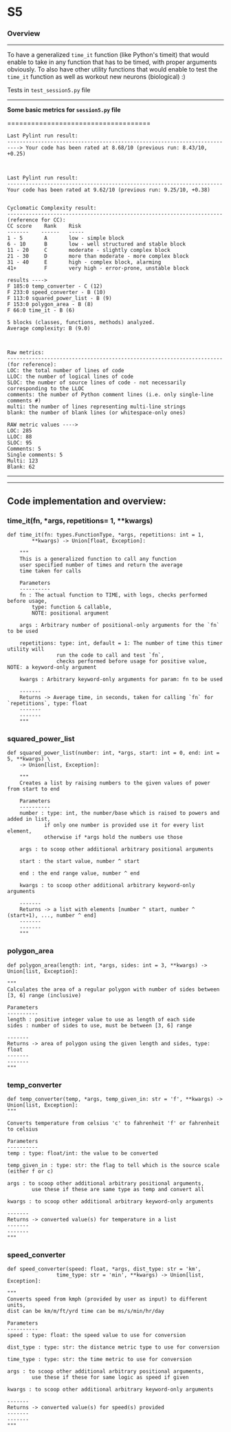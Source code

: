 # S5

### Overview

----------
To have a generalized `time_it` function (like Python's timeit)
that would enable to take in any function that has to be timed, with proper arguments obviously. To also have other utility functions that would enable to test the `time_it` function as well as workout new neurons (biological) :)

Tests in `test_session5.py` file

---------

__Some basic metrics for `session5.py` file__

====================================

    Last Pylint run result:
    ----------------------------------------------------------------------
    ----> Your code has been rated at 8.68/10 (previous run: 8.43/10, +0.25)



    Last Pylint run result:
    ----------------------------------------------------------------------
    Your code has been rated at 9.62/10 (previous run: 9.25/10, +0.38)


    Cyclomatic Complexity result:
    ----------------------------------------------------------------------
    (reference for CC):
    CC score	Rank	Risk
    -------    ------   -----
    1 - 5	    A	    low - simple block
    6 - 10	    B	    low - well structured and stable block
    11 - 20	    C	    moderate - slightly complex block
    21 - 30	    D	    more than moderate - more complex block
    31 - 40	    E	    high - complex block, alarming
    41+ 	    F	    very high - error-prone, unstable block

    results ---->
    F 185:0 temp_converter - C (12)
    F 233:0 speed_converter - B (10)
    F 113:0 squared_power_list - B (9)
    F 153:0 polygon_area - B (8)
    F 66:0 time_it - B (6)

    5 blocks (classes, functions, methods) analyzed.
    Average complexity: B (9.0)



    Raw metrics:
    ----------------------------------------------------------------------
    (for reference):
    LOC: the total number of lines of code
    LLOC: the number of logical lines of code
    SLOC: the number of source lines of code - not necessarily corresponding to the LLOC
    comments: the number of Python comment lines (i.e. only single-line comments #)
    multi: the number of lines representing multi-line strings
    blank: the number of blank lines (or whitespace-only ones)

    RAW metric values ---->
    LOC: 285
    LLOC: 88
    SLOC: 95
    Comments: 5
    Single comments: 5
    Multi: 123
    Blank: 62


-------------------------
-------------

## Code implementation and overview:

### time_it(fn, *args, repetitions= 1, **kwargs)
    def time_it(fn: types.FunctionType, *args, repetitions: int = 1,
            **kwargs) -> Union[float, Exception]:

        """
        This is a generalized function to call any function
        user specified number of times and return the average
        time taken for calls
    
        Parameters
        ----------
        fn : The actual function to TIME, with logs, checks performed before usage,
            type: function & callable,
            NOTE: positional argument
    
        args : Arbitrary number of positional-only arguments for the `fn` to be used
    
        repetitions: type: int, default = 1: The number of time this timer utility will
                    run the code to call and test `fn`,
                    checks performed before usage for positive value, NOTE: a keyword-only argument
    
        kwargs : Arbitrary keyword-only arguments for param: fn to be used
    
        -------
        Returns -> Average time, in seconds, taken for calling `fn` for `repetitions`, type: float
        -------
        -------
        """


### squared_power_list
    def squared_power_list(number: int, *args, start: int = 0, end: int = 5, **kwargs) \
        -> Union[list, Exception]:

        """
        Creates a list by raising numbers to the given values of power from start to end
    
        Parameters
        ----------
        number : type: int, the number/base which is raised to powers and added in list,
                if only one number is provided use it for every list element,
                otherwise if *args hold the numbers use those
    
        args : to scoop other additional arbitrary positional arguments
    
        start : the start value, number ^ start
    
        end : the end range value, number ^ end
    
        kwargs : to scoop other additional arbitrary keyword-only arguments
    
        -------
        Returns -> a list with elements [number ^ start, number ^ (start+1), ..., number ^ end]
        -------
        -------
        """

### polygon_area
    def polygon_area(length: int, *args, sides: int = 3, **kwargs) -> Union[list, Exception]:
    
    """
    Calculates the area of a regular polygon with number of sides between [3, 6] range (inclusive)

    Parameters
    ----------
    length : positive integer value to use as length of each side
    sides : number of sides to use, must be between [3, 6] range

    -------
    Returns -> area of polygon using the given length and sides, type: float
    -------
    -------
    """

### temp_converter
    def temp_converter(temp, *args, temp_given_in: str = 'f', **kwargs) -> Union[list, Exception]:
    """
    
    Converts temperature from celsius 'c' to fahrenheit 'f' or fahrenheit to celsius

    Parameters
    ----------
    temp : type: float/int: the value to be converted

    temp_given_in : type: str: the flag to tell which is the source scale (either f or c)

    args : to scoop other additional arbitrary positional arguments,
            use these if these are same type as temp and convert all

    kwargs : to scoop other additional arbitrary keyword-only arguments

    -------
    Returns -> converted value(s) for temperature in a list
    -------
    -------
    """


### speed_converter
    def speed_converter(speed: float, *args, dist_type: str = 'km',
                    time_type: str = 'min', **kwargs) -> Union[list, Exception]:
    
    """
    Converts speed from kmph (provided by user as input) to different units,
    dist can be km/m/ft/yrd time can be ms/s/min/hr/day

    Parameters
    ----------
    speed : type: float: the speed value to use for conversion

    dist_type : type: str: the distance metric type to use for conversion

    time_type : type: str: the time metric to use for conversion

    args : to scoop other additional arbitrary positional arguments,
            use these if these for same logic as speed if given

    kwargs : to scoop other additional arbitrary keyword-only arguments

    -------
    Returns -> converted value(s) for speed(s) provided
    -------
    -------
    """
